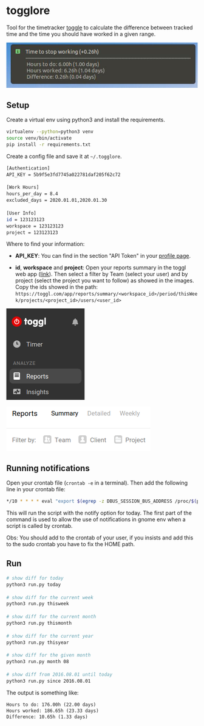 # togglore

Tool for the timetracker [toggle](http://toggl.com/) to calculate the difference between tracked time and the time you should have worked in a given range.

![result](docs/result.jpg)

## Setup

Create a virtual env using python3 and install the requirements.

```sh
virtualenv --python=python3 venv
source venv/bin/activate
pip install -r requirements.txt
```

Create a config file and save it at `~/.togglore`.

```sh
[Authentication]
API_KEY = 5b9f5e3fd7745a022781daf205f62c72

[Work Hours]
hours_per_day = 8.4
excluded_days = 2020.01.01,2020.01.30

[User Info]
id = 123123123
workspace = 123123123
project = 123123123
```

Where to find your information:

* **API_KEY**: You can find in the section "API Token" in your [profile page](https://toggl.com/app/profile).


* **id**, **workspace** and **project**: Open your reports summary in the toggl web app ([link](https://toggl.com/app/reports/summary/)). Then select a filter by Team (select your user) and by project (select the project you want to follow) as showed in the images. Copy the ids showed in the path: `https://toggl.com/app/reports/summary/<workspace_id>/period/thisWeek/projects/<project_id>/users/<user_id>`

![toggl](docs/image0.png)

![toggl](docs/image1.png)

## Running notifications

Open your crontab file (`crontab -e` in a terminal).
Then add the following line in your crontab file:

```bash
*/10 * * * * eval "export $(egrep -z DBUS_SESSION_BUS_ADDRESS /proc/$(pgrep -u $LOGNAME gnome-session)/environ)" && ~/Documents/GitHub/togglore/venv/bin/python ~/Documents/GitHub/togglore/run.py --notify today
```

This will run the script with the notify option for today. The first part of the command is used to allow the use of notifications in gnome env when a script is called by crontab.

Obs: You should add to the crontab of your user, if you insists and add this to the sudo crontab you have to fix the HOME path.

## Run

```sh
# show diff for today
python3 run.py today

# show diff for the current week
python3 run.py thisweek

# show diff for the current month
python3 run.py thismonth

# show diff for the current year
python3 run.py thisyear

# show diff for the given month
python3 run.py month 08

# show diff from 2016.08.01 until today
python3 run.py since 2016.08.01
```

The output is something like:

```text
Hours to do: 176.00h (22.00 days)
Hours worked: 186.65h (23.33 days)
Difference: 10.65h (1.33 days)
```
